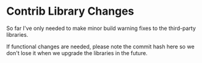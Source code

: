 # Contrib Library Changes

So far I've only needed to make minor build warning fixes to the third-party libraries.

If functional changes are needed, please note the commit hash here so we don't lose it when we upgrade the libraries in the future.
